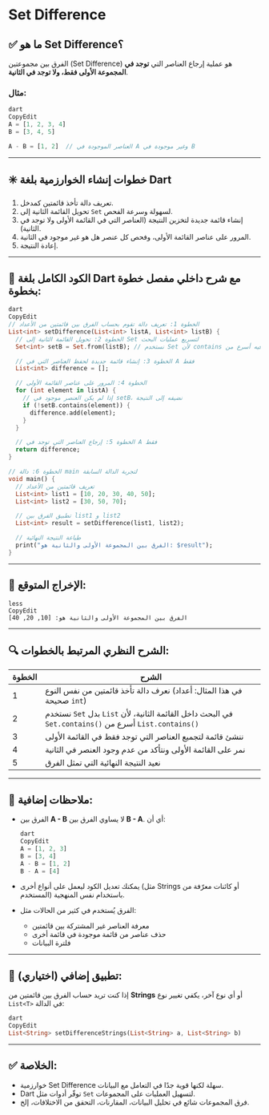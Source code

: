 # Set Difference

## ✅ ما هو **Set Difference**؟

الفرق بين مجموعتين (Set Difference) هو عملية إرجاع العناصر التي **توجد في المجموعة الأولى فقط، ولا توجد في الثانية**.

### مثال:

```dart
dart
CopyEdit
A = [1, 2, 3, 4]
B = [3, 4, 5]

A - B = [1, 2]  // العناصر الموجودة في A وغير موجودة في B

```

---

## ✳️ خطوات إنشاء الخوارزمية بلغة Dart

1. تعريف دالة تأخذ قائمتين كمدخل.
2. تحويل القائمة الثانية إلى `Set` لسهولة وسرعة الفحص.
3. إنشاء قائمة جديدة لتخزين النتيجة (العناصر التي في القائمة الأولى ولا توجد في الثانية).
4. المرور على عناصر القائمة الأولى، وفحص كل عنصر هل هو غير موجود في الثانية.
5. إعادة النتيجة.

---

## 🧾 الكود الكامل بلغة Dart مع شرح داخلي مفصل خطوة بخطوة:

```dart
dart
CopyEdit
// الخطوة 1: تعريف دالة تقوم بحساب الفرق بين قائمتين من الأعداد
List<int> setDifference(List<int> listA, List<int> listB) {
  // الخطوة 2: تحويل القائمة الثانية إلى Set لتسريع عمليات البحث
  Set<int> setB = Set.from(listB); // نستخدم Set لأن contains فيه أسرع من List

  // الخطوة 3: إنشاء قائمة جديدة لحفظ العناصر التي في A فقط
  List<int> difference = [];

  // الخطوة 4: المرور على عناصر القائمة الأولى
  for (int element in listA) {
    // إذا لم يكن العنصر موجود في setB، نضيفه إلى النتيجة
    if (!setB.contains(element)) {
      difference.add(element);
    }
  }

  // الخطوة 5: إرجاع العناصر التي توجد في A فقط
  return difference;
}

// الخطوة 6: دالة main لتجربة الدالة السابقة
void main() {
  // تعريف قائمتين من الأعداد
  List<int> list1 = [10, 20, 30, 40, 50];
  List<int> list2 = [30, 50, 70];

  // تطبيق الفرق بين list1 و list2
  List<int> result = setDifference(list1, list2);

  // طباعة النتيجة النهائية
  print("الفرق بين المجموعة الأولى والثانية هو: $result");
}

```

---

## 🧪 الإخراج المتوقع:

```
less
CopyEdit
الفرق بين المجموعة الأولى والثانية هو: [10, 20, 40]

```

---

## 🔍 الشرح النظري المرتبط بالخطوات:

| الخطوة | الشرح |
| --- | --- |
| 1 | نعرف دالة تأخذ قائمتين من نفس النوع (في هذا المثال: أعداد صحيحة `int`) |
| 2 | نستخدم `Set` بدل `List` في البحث داخل القائمة الثانية، لأن `Set.contains()` أسرع من `List.contains()` |
| 3 | ننشئ قائمة لتجميع العناصر التي توجد فقط في القائمة الأولى |
| 4 | نمر على القائمة الأولى ونتأكد من عدم وجود العنصر في الثانية |
| 5 | نعيد النتيجة النهائية التي تمثل الفرق |

---

## 📌 ملاحظات إضافية:

- الفرق بين **A - B** لا يساوي الفرق بين **B - A**. أي أن:
    
    ```dart
    dart
    CopyEdit
    A = [1, 2, 3]
    B = [3, 4]
    A - B = [1, 2]
    B - A = [4]
    
    ```
    
- يمكنك تعديل الكود ليعمل على أنواع أخرى (مثل Strings أو كائنات معرّفة من المستخدم) باستخدام نفس المنهجية.
- الفرق يُستخدم في كثير من الحالات مثل:
    - معرفة العناصر غير المشتركة بين قائمتين
    - حذف عناصر من قائمة موجودة في قائمة أخرى
    - فلترة البيانات

---

## 🎯 تطبيق إضافي (اختياري):

إذا كنت تريد حساب الفرق بين قائمتين من **Strings** أو أي نوع آخر، يكفي تغيير نوع `List<T>` في الدالة:

```dart
dart
CopyEdit
List<String> setDifferenceStrings(List<String> a, List<String> b)

```

---

## ✅ الخلاصة:

- خوارزمية Set Difference سهلة لكنها قوية جدًا في التعامل مع البيانات.
- Dart توفّر أدوات مثل `Set` لتسهيل العمليات على المجموعات.
- فرق المجموعات شائع في تحليل البيانات، المقارنات، التحقق من الاختلافات، إلخ.